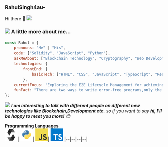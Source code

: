 ### RahulSingh4au-

Hi there 👋
![](https://user-images.githubusercontent.com/22107794/139580686-887df369-edb8-4bc8-b607-4fbf6d7e4866.gif)

### <img src="https://media.giphy.com/media/VgCDAzcKvsR6OM0uWg/giphy.gif" width="50"> A little more about me...

```javascript
const Rahul = {
    pronouns: "He" | "His",
    code: ["Solidity", "JavaScript", "Python"],
    askMeAbout: ["Blockchain Technology", "Cryptography", "Web Development"],
    technologies: {
        frontEnd: {
            basicTech: ["HTML", "CSS", "JavaScript", "TypeScript", "ReactJs", "NextJs"]
        },
    currentFocus: "Exploring the E2E Lifecycle Management for achieving a Net-Zero Transition through Blockchain Technology.",
    funFact: "There are two ways to write error-free programs,only the third one works"
};
```
<img src="https://media.giphy.com/media/LnQjpWaON8nhr21vNW/giphy.gif" width="60"> <em><b>I am interesting to talk with different people on different new technologies like Blockchain,Development etc.</b> so if you want to say <b>hi, I'll be happy to meet you more!</b> 😊</em>

**Programming Languages**
<br><img title="solidity" alt="solidity" width="40px" src="https://raw.githubusercontent.com/github/explore/master/topics/solidity/solidity.png">|
<img title="Python" alt="Python" width="40px" src="https://raw.githubusercontent.com/github/explore/master/topics/python/python.png" />|
<img alt="JS" title="JavaScript" width="40px" src="https://raw.githubusercontent.com/github/explore/master/topics/javascript/javascript.png">|
<img alt="TS" title="TypeScript" width="40px" src="https://raw.githubusercontent.com/github/explore/master/topics/typescript/typescript.png">
|--|--|--|--|

